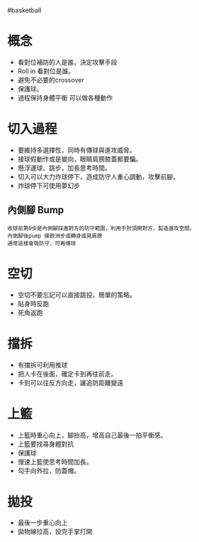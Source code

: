 #basketball 

# 概念
- 看對位補防的人是誰，決定攻擊手段
- Roll in 看對位是誰。
- 避免不必要的crossover
- 保護球。
- 過程保持身體平衡 可以做各種動作

# 切入過程
- 要維持多選擇性，同時有傳球與進攻威脅。
- 接球假動作或是變向，眼睛肩膀膝蓋都要騙。
- 懸浮運球、跳步，加長思考時間。
- 切入可以大力炸球停下，造成防守人重心調動，攻擊前腳。
-   炸球停下可使用夢幻步

## 內側腳 Bump
	收球前第0步是內側腳踩進對方的防守範圍，利用手肘頂開對方，製造進攻空間。
	內側腳後pump 接歐洲步或轉身或晃肩膀
	通常這樣會吸防守，可再傳球

# 空切
- 空切不要忘記可以直接跳投，簡單的策略。
- 貼身時反跑
- 死角返跑

# 擋拆
- 有擋拆可利用推球
- 把人卡在後面，確定卡到再往前走。
- 卡到可以往反方向走，讓追防距離變遠

# 上籃
- 上籃時重心向上，腳抬高，增高自己最後一拍平衡感。
- 上籃要找尋身體對抗
- 保護球
- 慢速上籃使思考時間加長。
- 勾手向外拉，防蓋帽。

# 拋投
- 最後一步重心向上
- 拋物線拉高，投完手掌打開




